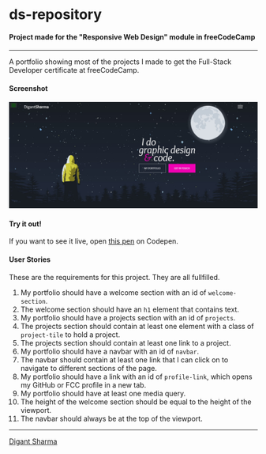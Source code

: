 # ds-repository
#### Project made for the "Responsive Web Design" module in freeCodeCamp
---

A portfolio showing most of the projects I made to get the Full-Stack Developer certificate at freeCodeCamp.

#### Screenshot

![Screenshot](Screenshot.jpg)

#### Try it out!

If you want to see it live, open [this pen](https://codepen.io/digantsharma1998/pen/dyVdJBo) on Codepen.

#### User Stories

These are the requirements for this project. They are all fullfilled.

1. My portfolio should have a welcome section with an id of ```welcome-section```.
2. The welcome section should have an ```h1``` element that contains text.
3. My portfolio should have a projects section with an id of ```projects```.
4. The projects section should contain at least one element with a class of ```project-tile``` to hold a project.
5. The projects section should contain at least one link to a project.
6. My portfolio should have a navbar with an id of ```navbar```.
7. The navbar should contain at least one link that I can click on to navigate to different sections of the page.
8. My portfolio should have a link with an id of ```profile-link```, which opens my GitHub or FCC profile in a new tab.
9. My portfolio should have at least one media query.
10. The height of the welcome section should be equal to the height of the viewport.
11. The navbar should always be at the top of the viewport.


---

[Digant Sharma](https://www.linkedin.com/in/digant-sharma-915510145/)
